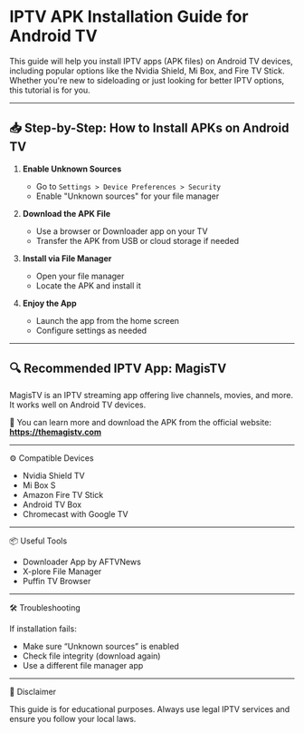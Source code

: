 # IPTV APK Installation Guide for Android TV

This guide will help you install IPTV apps (APK files) on Android TV devices, including popular options like the Nvidia Shield, Mi Box, and Fire TV Stick. Whether you're new to sideloading or just looking for better IPTV options, this tutorial is for you.

---

## 📥 Step-by-Step: How to Install APKs on Android TV

1. **Enable Unknown Sources**
   - Go to `Settings > Device Preferences > Security`
   - Enable "Unknown sources" for your file manager

2. **Download the APK File**
   - Use a browser or Downloader app on your TV
   - Transfer the APK from USB or cloud storage if needed

3. **Install via File Manager**
   - Open your file manager
   - Locate the APK and install it

4. **Enjoy the App**
   - Launch the app from the home screen
   - Configure settings as needed

---

## 🔍 Recommended IPTV App: MagisTV

MagisTV is an IPTV streaming app offering live channels, movies, and more. It works well on Android TV devices.

📌 You can learn more and download the APK from the official website:  
**https://themagistv.com**

---

⚙️ Compatible Devices

- Nvidia Shield TV
- Mi Box S
- Amazon Fire TV Stick
- Android TV Box
- Chromecast with Google TV

---

📦 Useful Tools

- Downloader App by AFTVNews
- X-plore File Manager
- Puffin TV Browser

---

🛠️ Troubleshooting

If installation fails:
- Make sure “Unknown sources” is enabled
- Check file integrity (download again)
- Use a different file manager app

---

📢 Disclaimer

This guide is for educational purposes. Always use legal IPTV services and ensure you follow your local laws.
